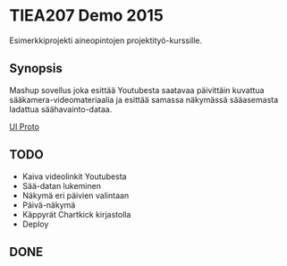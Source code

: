 # TIEA207 Demo 2015
Esimerkkiprojekti aineopintojen projektityö-kurssille.

## Synopsis
Mashup sovellus joka esittää Youtubesta saatavaa päivittäin kuvattua sääkamera-videomateriaalia ja esittää samassa näkymässä sääasemasta ladattua säähavainto-dataa.

[UI Proto](media/sketch.png) 

## TODO
- Kaiva videolinkit Youtubesta
- Sää-datan lukeminen
- Näkymä eri päivien valintaan
- Päivä-näkymä
- Käppyrät Chartkick kirjastolla
- Deploy

## DONE

